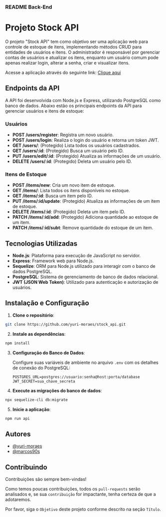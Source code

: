 ### README Back-End

# Projeto Stock API

O projeto "Stock API" tem como objetivo ser uma aplicação web para controle de estoque de itens, implementando métodos CRUD para entidades de usuários e itens. O administrador é responsável por gerenciar contas de usuários e atualizar os itens, enquanto um usuário comum pode apenas realizar login, alterar a senha, criar e visualizar itens.

Acesse a aplicação através do seguinte link: [Clique aqui](https://react-stock-jph97vote-yurimoraes-projects.vercel.app/#/)

## Endpoints da API

A API foi desenvolvida com Node.js e Express, utilizando PostgreSQL como banco de dados. Abaixo estão os principais endpoints da API para gerenciar usuários e itens de estoque:

### **Usuários**

- **POST /users/register**: Registra um novo usuário.  
- **POST /users/login**: Realiza o login do usuário e retorna um token JWT.  
- **GET /users/**: (Protegido) Lista todos os usuários cadastrados.  
- **GET /users/:id**: (Protegido) Busca um usuário pelo ID.  
- **PUT /users/edit/:id**: (Protegido) Atualiza as informações de um usuário.  
- **DELETE /users/:id**: (Protegido) Deleta um usuário pelo ID.  

### **Itens de Estoque**

- **POST /items/new**: Cria um novo item de estoque.  
- **GET /items/**: Lista todos os itens disponíveis no estoque.  
- **GET /items/:id**: Busca um item pelo ID.  
- **PUT /items/:id/update**: (Protegido) Atualiza as informações de um item de estoque.  
- **DELETE /items/:id**: (Protegido) Deleta um item pelo ID.  
- **PATCH /items/:id/add**: (Protegido) Adiciona quantidade ao estoque de um item.  
- **PATCH /items/:id/subt**: Remove quantidade do estoque de um item.  

## Tecnologias Utilizadas

- **Node.js**: Plataforma para execução de JavaScript no servidor.
- **Express**: Framework web para Node.js.
- **Sequelize**: ORM para Node.js utilizado para interagir com o banco de dados PostgreSQL.
- **PostgreSQL**: Sistema de gerenciamento de banco de dados relacional.
- **JWT (JSON Web Token)**: Utilizado para autenticação e autorização de usuários.

## Instalação e Configuração

1. **Clone o repositório**:

```bash
git clone https://github.com/yuri-moraes/stock_api.git
```

2. **Instale as dependências**:

```bash
npm install
```

3. **Configuração do Banco de Dados**:

   Configure suas variáveis de ambiente no arquivo `.env` com os detalhes de conexão do PostgreSQL:

   ```env
   POSTGRES_URL=postgres://usuario:senha@host:porta/database
   JWT_SECRET=sua_chave_secreta
   ```

4. **Execute as migrações do banco de dados**:

```bash
npx sequelize-cli db:migrate
```

5. **Inicie a aplicação**:

```bash
npm run api
```

## Autores

- [@yuri-moraes](https://www.github.com/yuri-moraes)
- [@marcos90s](https://github.com/marcos90s/stock_api)

## Contribuindo

Contribuições são sempre bem-vindas!

Como temos poucas contribuições, todos os `pull-requests` serão analisados e, se sua `contribuição` for impactante, tenha certeza de que a adotaremos.

Por favor, siga o `Objetivo` deste projeto conforme descrito na seção `Título`.
